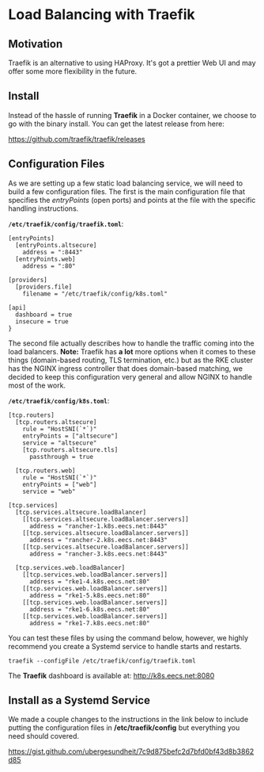# Load Balancing with Traefik

## Motivation
Traefik is an alternative to using HAProxy. It's got a prettier Web UI and may offer some more flexibility in the future.

## Install

Instead of the hassle of running **Traefik** in a Docker container, we choose to go with the binary install. You can get the latest release from here:

https://github.com/traefik/traefik/releases

## Configuration Files

As we are setting up a few static load balancing service, we will need to build a few configuration files. The first is the main configuration file that specifies the *entryPoints* (open ports) and points at the file with the specific handling instructions.

**`/etc/traefik/config/traefik.toml`**:
```{yaml}
[entryPoints]
  [entryPoints.altsecure]
    address = ":8443"
  [entryPoints.web]
    address = ":80"

[providers]
  [providers.file]
    filename = "/etc/traefik/config/k8s.toml"

[api]
  dashboard = true
  insecure = true
}
```

The second file actually describes how to handle the traffic coming into the load balancers. **Note:** Traefik has **a lot** more options when it comes to these things (domain-based routing, TLS termination, etc.) but as the RKE cluster has the NGINX ingress controller that does domain-based matching, we decided to keep this configuration very general and allow NGINX to handle most of the work.

**`/etc/traefik/config/k8s.toml`**:
```{yaml}
[tcp.routers]
  [tcp.routers.altsecure]
    rule = "HostSNI(`*`)"
    entryPoints = ["altsecure"]
    service = "altsecure"
    [tcp.routers.altsecure.tls]
      passthrough = true

  [tcp.routers.web]
    rule = "HostSNI(`*`)"
    entryPoints = ["web"]
    service = "web"

[tcp.services]
  [tcp.services.altsecure.loadBalancer]
    [[tcp.services.altsecure.loadBalancer.servers]]
      address = "rancher-1.k8s.eecs.net:8443"
    [[tcp.services.altsecure.loadBalancer.servers]]
      address = "rancher-2.k8s.eecs.net:8443"
    [[tcp.services.altsecure.loadBalancer.servers]]
      address = "rancher-3.k8s.eecs.net:8443"

  [tcp.services.web.loadBalancer]
    [[tcp.services.web.loadBalancer.servers]]
      address = "rke1-4.k8s.eecs.net:80"
    [[tcp.services.web.loadBalancer.servers]]
      address = "rke1-5.k8s.eecs.net:80"
    [[tcp.services.web.loadBalancer.servers]]
      address = "rke1-6.k8s.eecs.net:80"
    [[tcp.services.web.loadBalancer.servers]]
      address = "rke1-7.k8s.eecs.net:80"
```

You can test these files by using the command below, however, we highly recommend you create a Systemd service to handle starts and restarts.

```{bash}
traefik --configFile /etc/traefik/config/traefik.toml
```

The **Traefik** dashboard is available at: http://k8s.eecs.net:8080

## Install as a Systemd Service
We made a couple changes to the instructions in the link below to include putting the configuration files in **/etc/traefik/config** but everything you need should covered.

https://gist.github.com/ubergesundheit/7c9d875befc2d7bfd0bf43d8b3862d85
